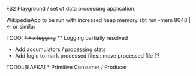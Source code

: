 FS2 Playground / set of data processing application;

WikipediaApp to be run with increased heap memory 
sbt run -mem 8048 | <- or similar  


TODO: 
  ~~* Fix logging~~
** Logging partially resolved

  * Add accumulators / processing stats
  * Add logic to mark processed files:: move processed file ??

TODO::[KAFKA] 
    * Primitive Consumer / Producer